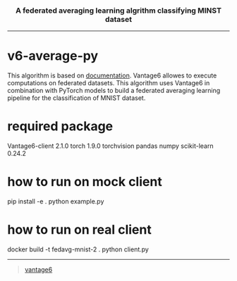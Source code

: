 
<h3 align=center> A federated averaging learning algrithm classifying MINST dataset</h3>

--------------------

# v6-average-py

This algorithm is based on [documentation](https://docs.vantage6.ai/v/2.0.0/algorithm-development/create-new-algorithm). 
Vantage6 allowes to execute computations on federated datasets.
This algorithm uses Vantage6 in combination with PyTorch models to build a federated averaging learning pipeline for the classification of MNIST dataset.

# required package
Vantage6-client 2.1.0
torch 1.9.0
torchvision
pandas
numpy
scikit-learn 0.24.2

# how to run on mock client
pip install -e .
python example.py

# how to run on real client
docker build -t fedavg-mnist-2 .
python client.py

------------------------------------
> [vantage6](https://vantage6.ai)
